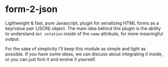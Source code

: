 form-2-json
===========

Lightweight & fast, pure Javascript, plugin for serializing HTML forms as a key/value pair (JSON) object.
The main idea behind this plugin is the ability to understand `dot notation` inside of the `name` attribute, for more meaningful output.

For the sake of simplicity I'll keep this module as simple and light as possible. If you have some ideas, we can discuss about integrating it inside, or you can just fork it and evolve it yourself.